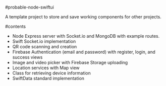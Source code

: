 #probable-node-swiftui

A template project to store and save working components for other projects. 

#contents

+ Node Express server with Socket.io and MongoDB with example routes.
+ Swift Socket.io implementation
+ QR code scanning and creation
+ Firebase Authentication (email and password) with register, login, and success views
+ Image and video picker with Firebase Storage uploading
+ Location services with Map view
+ Class for retrieving device information
+ SwiftData standard implementation
